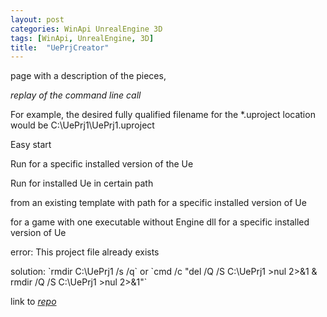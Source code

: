 ```yaml
---
layout: post
categories: WinApi UnrealEngine 3D
tags: [WinApi, UnrealEngine, 3D]
title:  "UePrjCreator"
---
```


page with a description of the pieces, 

<!--
		# '{{ site.baseurl }}/assets/asciinema/569377.cast'
![replay_simple](/assets/vhs_UePrjCreator.gif)
<div id="demo"></div>
-->

*replay of the command line call*

For example, the desired fully qualified filename for the *.uproject location would be C:\UePrj1\UePrj1.uproject

<p id="Easy_start">Easy start</p>

<p id="Run_for_a_specific_installed_version_of_the_Ue">Run for a specific installed version of the Ue</p>

<p id="Run_for_installed_Ue_in_certain_path">Run for installed Ue in certain path</p>

<p id="from_an_existing_template_with_path_for_a_specific_installed_version_of_Ue">from an existing template with path for a specific installed version of Ue</p>

<p id="for_a_game_with_one_executable_without_Engine_dll_for_a_specific_installed_version_of_Ue">for a game with one executable without Engine dll for a specific installed version of Ue</p>

<p id="error_This_project_file_already_exists">error: This project file already exists</p>
solution:
`rmdir C:\UePrj1 /s /q`
or
`cmd /c "del /Q /S C:\UePrj1 >nul 2>&1 & rmdir /Q /S C:\UePrj1 >nul 2>&1"`

<link rel="stylesheet" type="text/css" href="{{ site.baseurl }}/assets/asciinema/asciinema-player.css" />
<script src="{{ site.baseurl }}/assets/asciinema/asciinema-player.min.js"></script>
<script>
function A0S_asciinema_play(name) {
	AsciinemaPlayer.create(
			'{{ site.baseurl }}/assets/asciinema/PowerSession/'+name+'.cast'
			, document.getElementById( name )
			, {
				loop: true
				, theme: 'asciinema'
				, preload: true
				, autoPlay: true
				, controls: "auto" // true
				, startAt: 12
				//, fit: 'none'
				, fit: 'width'
				, cols: 127
				, rows: 30
			}
		);
}
A0S_asciinema_play( 'Easy_start' );
A0S_asciinema_play( 'Run_for_a_specific_installed_version_of_the_Ue' );
A0S_asciinema_play( 'Run_for_installed_Ue_in_certain_path' );
A0S_asciinema_play( 'from_an_existing_template_with_path_for_a_specific_installed_version_of_Ue' );
A0S_asciinema_play( 'for_a_game_with_one_executable_without_Engine_dll_for_a_specific_installed_version_of_Ue' );
A0S_asciinema_play( 'error_This_project_file_already_exists' );
</script>

link to [*repo*](https://github.com/Alex0vSky/UePrjCreator/)
